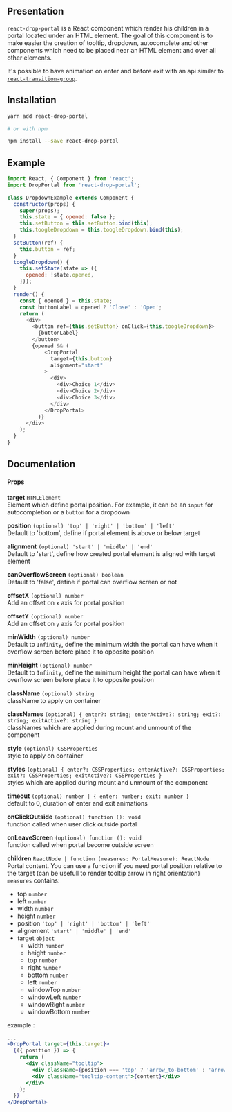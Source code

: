 ## Presentation

`react-drop-portal` is a React component which render his children in a portal located under an HTML element.
The goal of this component is to make easier the creation of tooltip, dropdown, autocomplete and other components which need to be placed near an HTML element and over all other elements.

It's possible to have animation on enter and before exit with an api similar to [`react-transition-group`](https://github.com/reactjs/react-transition-group).

## Installation

```sh
yarn add react-drop-portal

# or with npm

npm install --save react-drop-portal
```

## Example

```javascript
import React, { Component } from 'react';
import DropPortal from 'react-drop-portal';

class DropdownExample extends Component {
  constructor(props) {
    super(props);
    this.state = { opened: false };
    this.setButton = this.setButton.bind(this);
    this.toogleDropdown = this.toogleDropdown.bind(this);
  }
  setButton(ref) {
    this.button = ref;
  }
  toogleDropdown() {
    this.setState(state => ({
      opened: !state.opened,
    }));
  }
  render() {
    const { opened } = this.state;
    const buttonLabel = opened ? 'Close' : 'Open';
    return (
      <div>
        <button ref={this.setButton} onClick={this.toogleDropdown}>
          {buttonLabel}
        </button>
        {opened && (
            <DropPortal
              target={this.button}
              alignment="start"
            >
              <div>
                <div>Choice 1</div>
                <div>Choice 2</div>
                <div>Choice 3</div>
              </div>
            </DropPortal>
          )}
      </div>
    );
  }
}
```

## Documentation

#### Props

**target** `HTMLElement`  
Element which define portal position. For example, it can be an `input` for autocompletion or a `button` for a dropdown

**position** `(optional) 'top' | 'right' | 'bottom' | 'left'`  
Default to 'bottom', define if portal element is above or below target

**alignment** `(optional) 'start' | 'middle' | 'end'`  
Default to 'start', define how created portal element is aligned with target element

**canOverflowScreen** `(optional) boolean`  
Default to 'false', define if portal can overflow screen or not

**offsetX** `(optional) number`  
Add an offset on `x` axis for portal position

**offsetY** `(optional) number`  
Add an offset on `y` axis for portal position

**minWidth** `(optional) number`  
Default to `Infinity`, define the minimum width the portal can have when it overflow screen before place it to opposite position

**minHeight** `(optional) number`  
Default to `Infinity`, define the minimum height the portal can have when it overflow screen before place it to opposite position

**className** `(optional) string`  
className to apply on container

**classNames** `(optional) { enter?: string; enterActive?: string; exit?: string; exitActive?: string }`  
classNames which are applied during mount and unmount of the component

**style** `(optional) CSSProperties`  
style to apply on container

**styles** `(optional) { enter?: CSSProperties; enterActive?: CSSProperties; exit?: CSSProperties; exitActive?: CSSProperties }`  
styles which are applied during mount and unmount of the component

**timeout** `(optional) number | { enter: number; exit: number }`  
default to 0, duration of enter and exit animations

**onClickOutside** `(optional) function (): void`  
function called when user click outside portal

**onLeaveScreen** `(optional) function (): void`  
function called when portal become outside screen

**children** `ReactNode | function (measures: PortalMeasure): ReactNode`  
Portal content. You can use a function if you need portal position relative to the target (can be usefull to render tooltip arrow in right orientation)  
`measures` contains:
- top `number`
- left `number`
- width `number`
- height `number`
- position `'top' | 'right' | 'bottom' | 'left'`
- alignement `'start' | 'middle' | 'end'`
- target `object`
  - width `number`
  - height `number`
  - top `number`
  - right `number`
  - bottom `number`
  - left `number`
  - windowTop `number`
  - windowLeft `number`
  - windowRight `number`
  - windowBottom `number`

example :
```jsx
...
<DropPortal target={this.target}>
  {({ position }) => {
    return (
      <div className="tooltip">
        <div className={position === 'top' ? 'arrow_to-bottom' : 'arrow_to-top'} />
        <div className="tooltip-content">{content}</div>
      </div>
    );
  }}
</DropPortal>
```
